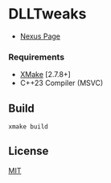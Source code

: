# DLLTweaks

* [Nexus Page](https://www.nexusmods.com/skyrimspecialedition/mods/)

### Requirements

* [XMake](https://xmake.io/) [2.7.8+]
* C++23 Compiler (MSVC)

## Build
```
xmake build
```

## License
[MIT](LICENSE)
